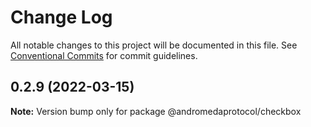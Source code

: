 # Change Log

All notable changes to this project will be documented in this file.
See [Conventional Commits](https://conventionalcommits.org) for commit guidelines.

## 0.2.9 (2022-03-15)

**Note:** Version bump only for package @andromedaprotocol/checkbox
